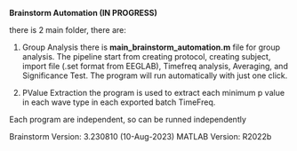 **Brainstorm Automation (IN PROGRESS)** 

there is 2 main folder, there are:
1. Group Analysis
   there is **main_brainstorm_automation.m** file for group analysis. The pipeline start from creating protocol, creating subject, import file (.set format from EEGLAB), Timefreq analysis, Averaging, and Significance Test. The program will run automatically with just one click.

3. PValue Extraction
   the program is used to extract each minimum p value in each wave type in each exported batch TimeFreq. 

Each program are independent, so can be runned independently 

Brainstorm Version: 3.230810 (10-Aug-2023)
MATLAB Version: R2022b
